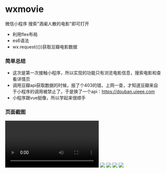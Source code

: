 # wxmovie
微信小程序
搜索"酒阑人散的电影"即可打开

* 利用flex布局
* es6语法
* wx.request({})获取豆瓣电影数据

### 简单总结
* 这次是第一次接触小程序，所以实现的功能只有浏览电影信息，搜索电影和查看详情页
* 调用豆瓣api获取数据的时候，报了个403的错，上网一查，才知道豆瓣来自于小程序的调用被禁止了，于是换了一个api：https://douban.uieee.com
* 小程序跟vue挺像，所以学起来很顺手
### 页面截图
![](https://github.com/jiulanrensan/wxmovie/blob/master/Screenrecorder-2018-11-25-17-13-37-649.mp4)
![](https://github.com/jiulanrensan/wxmovie/blob/master/Screenshot_2018-11-25-17-11-53-738_com.tencent.mm.png)
![](https://github.com/jiulanrensan/wxmovie/blob/master/Screenshot_2018-11-25-17-12-03-774_com.tencent.mm.png)
![](https://github.com/jiulanrensan/wxmovie/blob/master/Screenshot_2018-11-25-17-12-16-777_com.tencent.mm.png)
![](https://github.com/jiulanrensan/wxmovie/blob/master/Screenshot_2018-11-25-17-12-40-331_com.tencent.mm.png)
